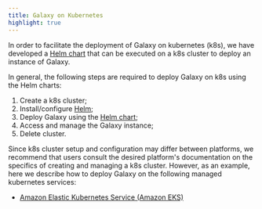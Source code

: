 ```yaml
---
title: Galaxy on Kubernetes
highlight: true
---
```


In order to facilitate the deployment of Galaxy on kubernetes (k8s), we have
developed a [Helm chart](https://github.com/galaxyproject/galaxy-helm) 
that can be executed on a k8s cluster to deploy an instance of Galaxy.

In general, the following steps are required to deploy Galaxy on k8s using 
the Helm charts: 

1. Create a k8s cluster;
2. Install/configure [Helm](https://helm.sh);
3. Deploy Galaxy using the [Helm chart](https://github.com/galaxyproject/galaxy-helm);
4. Access and manage the Galaxy instance; 
5. Delete cluster.

Since k8s cluster setup and configuration may differ between platforms, 
we recommend that users consult the desired platform's documentation on the 
specifics of creating and managing a k8s cluster. However, as an example, here 
we describe how to deploy Galaxy on the following managed kubernetes services:

- [Amazon Elastic Kubernetes Service (Amazon EKS)](/src/cloud/k8s/eks/index.md)
